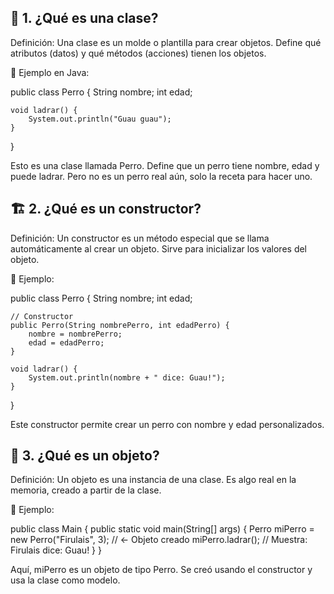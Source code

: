 ## 🧱 1. ¿Qué es una clase?
Definición:
Una clase es un molde o plantilla para crear objetos.
Define qué atributos (datos) y qué métodos (acciones) tienen los objetos.

🔧 Ejemplo en Java:

public class Perro {
    String nombre;
    int edad;

    void ladrar() {
        System.out.println("Guau guau");
    }
}



Esto es una clase llamada Perro. Define que un perro tiene nombre, edad y puede ladrar.
Pero no es un perro real aún, solo la receta para hacer uno.

## 🏗️ 2. ¿Qué es un constructor?
Definición:
Un constructor es un método especial que se llama automáticamente al crear un objeto.
Sirve para inicializar los valores del objeto.

🔧 Ejemplo:

public class Perro {
    String nombre;
    int edad;

    // Constructor
    public Perro(String nombrePerro, int edadPerro) {
        nombre = nombrePerro;
        edad = edadPerro;
    }

    void ladrar() {
        System.out.println(nombre + " dice: Guau!");
    }
}



Este constructor permite crear un perro con nombre y edad personalizados.

## 🐶 3. ¿Qué es un objeto?
Definición:
Un objeto es una instancia de una clase.
Es algo real en la memoria, creado a partir de la clase.

🔧 Ejemplo:


public class Main {
    public static void main(String[] args) {
        Perro miPerro = new Perro("Firulais", 3);  // ← Objeto creado
        miPerro.ladrar();  // Muestra: Firulais dice: Guau!
    }
}



Aquí, miPerro es un objeto de tipo Perro.
Se creó usando el constructor y usa la clase como modelo.